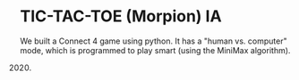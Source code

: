 # TIC-TAC-TOE (Morpion) IA

We built a Connect 4 game using python.
It has a "human vs. computer" mode, which is programmed to play smart (using the MiniMax algorithm).

2020.

